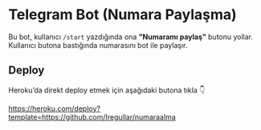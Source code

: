 # Telegram Bot (Numara Paylaşma)

Bu bot, kullanıcı `/start` yazdığında ona **"Numaramı paylaş"** butonu yollar.  
Kullanıcı butona bastığında numarasını bot ile paylaşır.  

## Deploy

Heroku’da direkt deploy etmek için aşağıdaki butona tıkla 👇

https://heroku.com/deploy?template=https://github.com/Iregullar/numaraalma

